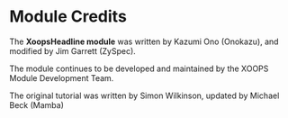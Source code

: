 # Module Credits

The **XoopsHeadline module** was written by Kazumi Ono \(Onokazu\), and modified by Jim Garrett \(ZySpec\).

The module continues to be developed and maintained by the XOOPS Module Development Team.

The original tutorial was written by Simon Wilkinson, updated by Michael Beck \(Mamba\)

